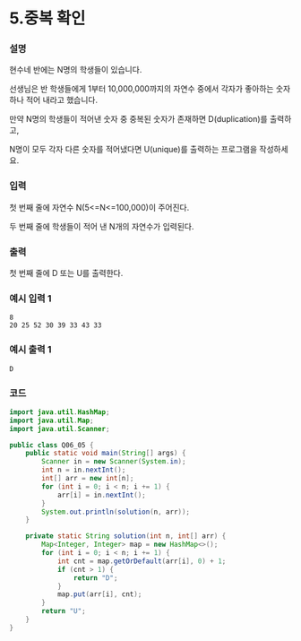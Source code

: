 # 5.중복 확인

### 설명
현수네 반에는 N명의 학생들이 있습니다.

선생님은 반 학생들에게 1부터 10,000,000까지의 자연수 중에서 각자가 좋아하는 숫자 하나 적어 내라고 했습니다.

만약 N명의 학생들이 적어낸 숫자 중 중복된 숫자가 존재하면 D(duplication)를 출력하고,

N명이 모두 각자 다른 숫자를 적어냈다면 U(unique)를 출력하는 프로그램을 작성하세요.

### 입력
첫 번째 줄에 자연수 N(5<=N<=100,000)이 주어진다.

두 번째 줄에 학생들이 적어 낸 N개의 자연수가 입력된다.

### 출력
첫 번째 줄에 D 또는 U를 출력한다.

### 예시 입력 1
```
8
20 25 52 30 39 33 43 33
```
### 예시 출력 1
```
D
```

### 코드
```java
import java.util.HashMap;
import java.util.Map;
import java.util.Scanner;

public class Q06_05 {
    public static void main(String[] args) {
        Scanner in = new Scanner(System.in);
        int n = in.nextInt();
        int[] arr = new int[n];
        for (int i = 0; i < n; i += 1) {
            arr[i] = in.nextInt();
        }
        System.out.println(solution(n, arr));
    }

    private static String solution(int n, int[] arr) {
        Map<Integer, Integer> map = new HashMap<>();
        for (int i = 0; i < n; i += 1) {
            int cnt = map.getOrDefault(arr[i], 0) + 1;
            if (cnt > 1) {
                return "D";
            }
            map.put(arr[i], cnt);
        }
        return "U";
    }
}

```